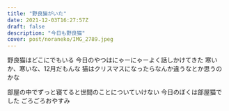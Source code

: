 ```yaml
---
title: "野良猫がいた"
date: 2021-12-03T16:27:57Z
draft: false
description: "今日も野良猫"
cover: post/noraneko/IMG_2789.jpeg
---
```


野良猫はどこにでもいる
今日のやつはにゃーにゃーよく話しかけてきた
寒いか、寒いな、12月だもんな
猫はクリスマスになったらなんか違うなとか思うのかな

部屋の中でずっと寝てると世間のことについていけない
今日のぼくは部屋猫でした
ごろごろおやすみ
